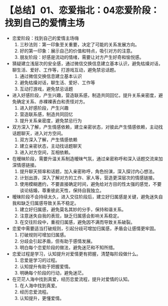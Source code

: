 # 【总结】01、恋爱指北：04恋爱阶段：找到自己的爱情主场

-   恋爱阶段：找到自己的爱情主场嗨
    1.  三秒法则：第一印象至关重要，决定了可能的关系发展方向。
    2.  好的第一印象：展示自己的价值和特点，吸引对方的注意。
    3.  朋友阶段：好感是流动的情绪，需要让对方产生好奇和愉悦感。
-   猜疑建立浅层次的安全感，通过微信交换信息建立基本认识，避免枯燥对话，聊生活、爱好、工作等，打游戏互动，避免禁忌话题。
    1.  通过微信交换信息建立基本认识
    2.  避免枯燥对话，聊生活、爱好、工作等
    3.  互动打游戏，避免禁忌话题
-   进入好感阶段，产生兴趣，营造联系感，制造共同回忆，提升关系亲密度，避免确定关系、赤裸裸表白和责怪对方。
    1.  进入好感阶段，产生兴趣
    2.  营造联系感，制造共同回忆
    3.  提升关系亲密度，避免禁忌行为
-   双方深入了解，产生情感依赖，建立亲密状态，对彼此产生情感依赖，主动找话题聊天，进入对方空间。
    1.  双方深入了解，产生情感依赖
    2.  建立亲密状态，主动找话题聊天
    3.  进入对方空间，互相依赖。
-   在暧昧阶段，需要升温关系制造暧昧气氛，通过亲密称呼和深入话题交流来加深情感链接。
    1.  提升聊天频率和话题，加入亲密称呼，角色扮演，深入探讨内心想法。
    2.  计划出游，深入了解对方的工作、家人等，营造更深层次的情感链接。
    3.  使用模糊邀约，不要直接确定时间，避免给对方目的性太强的感觉，不要谈论结婚，尊重彼此天性，保持自我独立。
-   暧昧阶段不会持续太久，进入交往阶段后，建立好归属感是关键，避免迷失自我和缺乏归属感导致关系不稳定。
    1.  建立好归属感，避免莫名其妙的分手，保持和谐关系。
    2.  注意迷失自我的表现，缺乏归属感会影响关系稳定。
    3.  在交往阶段中，重视归属感，避免因不满而导致关系破裂。
-   恋爱中需要适当打破规则，引起分歧可增加归属感，矛盾会让感情更牢固。
    1.  打破规则可增加归属感。
    2.  分歧会引起矛盾，但有助于感情发展。
    3.  明白每个恋爱阶段的做法，避免迷茫和不知所措。
-   恋爱过程是学习，认知提升对爱情更有把握，清楚每阶段做什么。
    1.  恋爱是学习的过程。
    2.  认知提升有助于把握爱情。
    3.  明确每个阶段的行动，避免迷茫。 
-   在茫茫人海中找到真爱，经历恋爱流程，提升对爱情的认知。
    1.  在人海中找到真爱。
    2.  经历恋爱流程。
    3.  认知提升，更懂爱情。